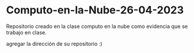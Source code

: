 # Computo-en-la-Nube-26-04-2023
Repositorio creado en la clase computo en la nube como evidencia que se trabajo en clase.

agregar la dirección de su repositorio :)
